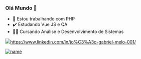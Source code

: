 ### Olá Mundo 👋

- :elephant: Estou trabalhando com PHP
- :heavy_check_mark: Estudando Vue JS e QA
- :student: Cursando Análise e Desenvolvimento de Sistemas 

<img src="https://img.shields.io/badge/LinkedIn-0077B5?style=for-the-badge&logo=linkedin&logoColor=white" />https://www.linkedin.com/in/jo%C3%A3o-gabriel-melo-001/

[![name](https://img.shields.io/badge/LinkedIn-0077B5?style=for-the-badge&logo=linkedin&logoColor=white)](https://www.linkedin.com/in/jo%C3%A3o-gabriel-melo-001/)
